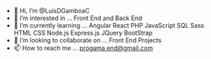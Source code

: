 - 👋 Hi, I’m @LuisDGamboaC
- 👀 I’m interested in ... Front End and Back End
- 🌱 I’m currently learning ... Angular React PHP JavaScript SQL Sass HTML CSS Node.js Express.js  JQuery BootStrap
- 💞️ I’m looking to collaborate on ...  Front End Projects
- 📫 How to reach me ... progama.end@gmail.com

<!---
LuisDGamboaC/LuisDGamboaC is a ✨ special ✨ repository because its `README.md` (this file) appears on your GitHub profile.
You can click the Preview link to take a look at your changes.
--->
